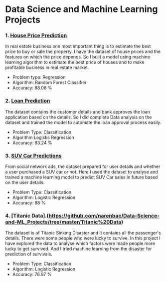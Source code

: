 # Data Science and Machine Learning Projects

### 1. [House Price Prediction](https://github.com/narenbac/Data-Science-and-ML_Projects/tree/master/House%20Price%20Prediction)
In real estate business one most important thing is to estimate the best price to buy or sale the property. I have the dataset of house prices and the features on which the price depends. So I built a model using machine learning algorithm to estimate the best price of houses and to make profitable business in real estate market.
- Problem type: Regression
- Algorithm: Random Forest Classifier
- Accuracy: 88.08 %

### 2. [Loan Prediction](https://github.com/narenbac/Data-Science-and-ML_Projects/tree/master/Loan%20Prediction)
The dataset contains the customer details and bank approves the loan application based on the details. So I did complete Data analysis on the dataset and trained the model to automate the loan approval process easily.
- Problem Type: Classification
- Algorithm:Logistic Regression
- Accuracy: 83.24 % 

### 3. [SUV Car Predictions](https://github.com/narenbac/Data-Science-and-ML_Projects/tree/master/SUV%20Car%20Predictions)
From social network ads, the dataset prepared for user details and whether a user purchased a SUV car or not. Here I used the dataset to analyse and trained a machine learning model to predict SUV Car sales in future based on the user details.
- Problem Type: Classification
- Algorithm: Logistic Regression
- Accuracy: 88 %

### 4. [Titanic Data].(https://github.com/narenbac/Data-Science-and-ML_Projects/tree/master/Titanic%20Data)
The dataset is of Titanic Sinking Disaster and it contains all the passenger's details. There were some people who were lucky to survive. In this project I have explored the data to analyse which factors were made people more lucky to get survived. And I tried machine learning from the disaster for prediction of survivals.
- Problem Type: Classification
- Algorithm: Logistic Regression
- Accuracy: 78.97 %
